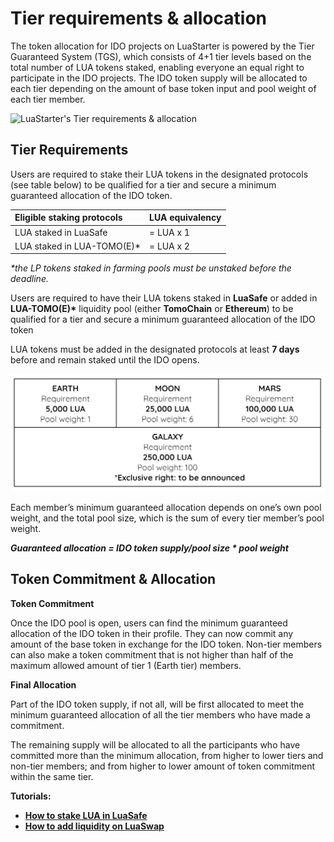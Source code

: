 # Tier requirements & allocation

The token allocation for IDO projects on LuaStarter is powered by the Tier Guaranteed System \(TGS\), which consists of 4+1 tier levels based on the total number of LUA tokens staked, enabling everyone an equal right to participate in the IDO projects. The IDO token supply will be allocated to each tier depending on the amount of base token input and pool weight of each tier member.

![LuaStarter&apos;s Tier requirements &amp; allocation](../../.gitbook/assets/banner-allocation-05.jpg)

## **Tier Requirements**

Users are required to stake their LUA tokens in the designated protocols \(see table below\) to be qualified for a tier and secure a minimum guaranteed allocation of the IDO token. 

| **Eligible staking protocols** | **LUA equivalency** |
| :--- | :--- |
| LUA staked in LuaSafe | = LUA x 1 |
| LUA staked in LUA-TOMO\(E\)\* | = LUA x 2 |

_\*the LP tokens staked in farming pools must be unstaked before the deadline._

Users are required to have their LUA tokens staked in **LuaSafe** or added in **LUA-TOMO\(E\)\*** liquidity pool \(either **TomoChain** or **Ethereum**\) to be qualified for a tier and secure a minimum guaranteed allocation of the IDO token

LUA tokens must be added in the designated protocols at least **7 days** before and remain staked until the IDO opens.

![](../../.gitbook/assets/image%20%28110%29.png)

Each member’s minimum guaranteed allocation depends on one’s own pool weight, and the total pool size, which is the sum of every tier member’s pool weight.

_**Guaranteed allocation =  IDO token supply/pool size \* pool weight**_

## **Token Commitment & Allocation**

**Token Commitment**

Once the IDO pool is open, users can find the minimum guaranteed allocation of the IDO token in their profile. They can now commit any amount of the base token in exchange for the IDO token. Non-tier members can also make a token commitment that is not higher than half of the maximum allowed amount of tier 1 \(Earth tier\) members.   


**Final Allocation**

Part of the IDO token supply, if not all, will be first allocated to meet the minimum guaranteed allocation of all the tier members who have made a commitment. 

The remaining supply will be allocated to all the participants who have committed more than the minimum allocation, from higher to lower tiers and non-tier members; and from higher to lower amount of token commitment within the same tier.   


**Tutorials:**

* [**How to stake LUA in LuaSafe**](https://docs.tomochain.com/luaswap/luasafe)
* [**How to add liquidity on LuaSwap**](https://docs.tomochain.com/luaswap/tutorial/how-to-add-remove-liquidity-on-luaswap)

